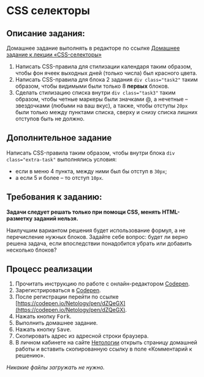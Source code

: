 CSS селекторы
===

## Описание задания:

Домашнее задание выполнять в редакторе по ссылке [Домашнее задание к лекции «CSS-селекторы»](https://codepen.io/Netology/pen/dZQeGX)

1. Написать CSS-правила для стилизации календаря таким образом, чтобы фон ячеек выходных дней (только числа) был красного цвета.
2. Написать CSS-правила для блока 2 задания `div class="task2"` таким образом, чтобы видимыми были только 8 **первых** блоков.
3. Cделать стилизацию списка внутри `div class="task3"` таким образом, чтобы четные маркеры были значками @, а нечетные – звездочками (любыми на ваш вкус), а также, чтобы отступы `20px` были только между пунктами списка, сверху и снизу списка лишних отступов быть не должно.

## Дополнительное задание

Написать CSS-правила таким образом, чтобы внутри блока `div class="extra-task"` выполнялись условия:

* если в меню 4 пункта, между ними был бы отступ в `30px`;
* а если 5 и более – то отступ `10px`.

## Требования к заданию:

**Задачи следует решать только при помощи CSS, менять HTML-разметку заданий нельзя.**

Наилучшим вариантом решения будет использование формул, а не перечисление нужных блоков. Задайте себе вопрос: будет ли верно решена задача, если впоследствии понадобится убрать или добавить несколько блоков?

## Процесс реализации

1. Прочитать инструкцию по работе с онлайн-редактором [Codepen](https://github.com/netology-code/guides/tree/master/codepen).
2. Зарегистрироваться в [Codepen](https://codepen.io).
3. После регистрации перейти по ссылке  [https://codepen.io/Netology/pen/dZQeGX](https://codepen.io/Netology/pen/dZQeGX).
4. Нажать кнопку <kbd>Fork</kbd>.
5. Выполнить домашнее задание.
6. Нажать кнопку <kbd>Save</kbd>.
7. Скопировать адрес из адресной строки браузера.
8. В личном кабинете на сайте [Нетологии](https://netology.ru/) открыть страницу домашней работы и вставить скопированную ссылку в поле «Комментарий к решению».

*Никакие файлы загружать не нужно.*
